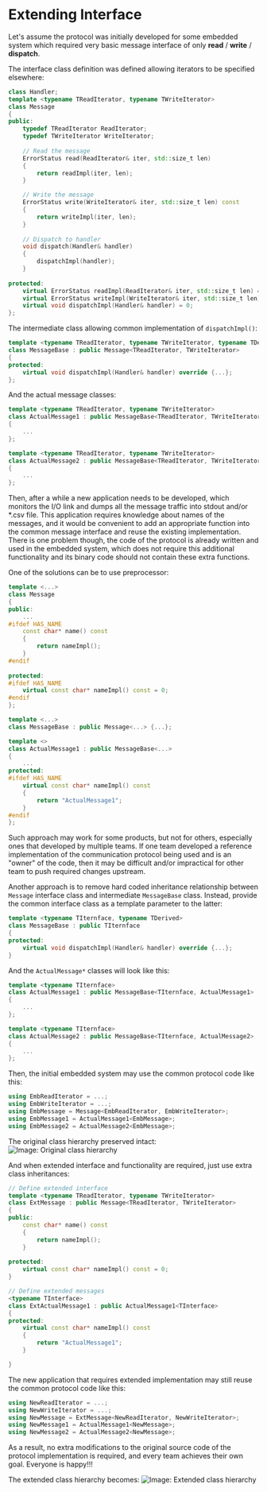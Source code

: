 # Extending Interface

Let's assume the protocol was initially developed for some embedded system
which required very basic message interface of only **read** / **write** / **dispatch**. 

The interface class definition was defined allowing iterators to be specified elsewhere:
```cpp
class Handler;
template <typename TReadIterator, typename TWriteIterator>
class Message
{
public:
    typedef TReadIterator ReadIterator;
    typedef TWriteIterator WriteIterator;
    
    // Read the message
    ErrorStatus read(ReadIterator& iter, std::size_t len)
    {
        return readImpl(iter, len);
    }

    // Write the message
    ErrorStatus write(WriteIterator& iter, std::size_t len) const
    {
        return writeImpl(iter, len);
    }
    
    // Dispatch to handler
    void dispatch(Handler& handler)
    {
        dispatchImpl(handler);
    }
    
protected:
    virtual ErrorStatus readImpl(ReadIterator& iter, std::size_t len) = 0;
    virtual ErrorStatus writeImpl(WriteIterator& iter, std::size_t len) const = 0;
    virtual void dispatchImpl(Handler& handler) = 0;
};
```

The intermediate class allowing common implementation of `dispatchImpl()`:
```cpp
template <typename TReadIterator, typename TWriteIterator, typename TDerived>
class MessageBase : public Message<TReadIterator, TWriteIterator>
{
protected:
    virtual void dispatchImpl(Handler& handler) override {...};
};
```

And the actual message classes:
```cpp
template <typename TReadIterator, typename TWriteIterator>
class ActualMessage1 : public MessageBase<TReadIterator, TWriteIterator, ActualMessage1>
{
    ...
};

template <typename TReadIterator, typename TWriteIterator>
class ActualMessage2 : public MessageBase<TReadIterator, TWriteIterator, ActualMessage2>
{
    ...
};

```

Then, after a while a new application needs to be developed, which monitors
the I/O link and dumps all the message traffic into stdout and/or *.csv file. This
application requires knowledge about names of the messages, and it would be 
convenient to add an appropriate function into the common message interface and
reuse the existing implementation. There is 
one problem though, the code of the protocol is already written and used in
the embedded system, which does not require this additional functionality and 
its binary code should not contain these extra functions.

One of the solutions can be to use preprocessor:
```cpp
template <...>
class Message
{
public:
    ...
#ifdef HAS_NAME    
    const char* name() const
    {
        return nameImpl();
    }
#endif    
    
protected:
#ifdef HAS_NAME    
    virtual const char* nameImpl() const = 0;
#endif    
};

template <...>
class MessageBase : public Message<...> {...};

template <>
class ActualMessage1 : public MessageBase<...>
{
    ...
protected:
#ifdef HAS_NAME    
    virtual const char* nameImpl() const
    {
        return "ActualMessage1";        
    }
#endif    
};

```

Such approach may work for some products, but not for others, especially ones
that developed by multiple teams. If one team developed a reference implementation
of the communication protocol being used and is an "owner" of the code, 
then it may be difficult and/or impractical for other team to push required changes
upstream.

Another approach is to remove hard coded
inheritance relationship between `Message` interface class and intermediate
`MessageBase` class. Instead, provide the common interface class as a 
template parameter to the latter:
```cpp
template <typename TIternface, typename TDerived>
class MessageBase : public TIternface
{
protected:
    virtual void dispatchImpl(Handler& handler) override {...};
}
```

And the `ActualMessage*` classes will look like this:
```cpp
template <typename TIternface>
class ActualMessage1 : public MessageBase<TIternface, ActualMessage1>
{
    ...
};

template <typename TIternface>
class ActualMessage2 : public MessageBase<TIternface, ActualMessage2>
{
    ...
};
```

Then, the initial embedded system may use the common protocol code like this:
```cpp
using EmbReadIterator = ...;
using EmbWriteIterator = ...;
using EmbMessage = Message<EmbReadIterator, EmbWriteIterator>;
using EmbMessage1 = ActualMessage1<EmbMessage>;
using EmbMessage2 = ActualMessage2<EmbMessage>;
```

The original class hierarchy preserved intact:
![Image: Original class hierarchy](../image/message_old_interface_hierarchy.png)

And when extended interface and functionality are required, just use extra
class inheritances:
```cpp
// Define extended interface
template <typename TReadIterator, typename TWriteIterator> 
class ExtMessage : public Message<TReadIterator, TWriteIterator>
{
public:
    const char* name() const
    {
        return nameImpl();
    }
    
protected:
    virtual const char* nameImpl() const = 0;
}

// Define extended messages
<typename TInterface>
class ExtActualMessage1 : public ActualMessage1<TInterface>
{
protected:
    virtual const char* nameImpl() const
    {
        return "ActualMessage1";        
    }

}
```

The new application that requires extended implementation may still reuse the 
common protocol code like this:
```cpp
using NewReadIterator = ...;
using NewWriteIterator = ...;
using NewMessage = ExtMessage<NewReadIterator, NewWriteIterator>;
using NewMessage1 = ActualMessage1<NewMessage>;
using NewMessage2 = ActualMessage2<NewMessage>;
```

As a result, no extra modifications to the original source code of the 
protocol implementation is required, and every team achieves their own goal. 
Everyone is happy!!!

The extended class hierarchy becomes:
![Image: Extended class hierarchy](../image/message_ext_interface_hierarchy.png)
